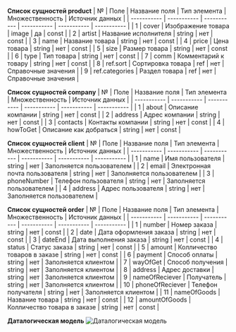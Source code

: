 **Список сущностей product**
| № | Поле | Название поля | Тип элемента | Множественность | Источник данных |
| ----------- | ----------- | ----------- | ----------- | ----------- | ----------- |
| 1 | cover | Изображение товара | image | да | const |
| 2 | artist | Название исполнителя | string | нет | const |
| 3 | name | Название товара | string | нет | const |
| 4 | price | Цена товара | string | нет | const |
| 5 | size | Размер товара | string | нет | const |
| 6 | type | Тип товара | string | нет | const |
| 7 | comm | Комментарий к товару | string | нет | const |
| 8 | ref.sort | Сортировка товара | ref | нет | Справочные значения |
| 9 | ref.categories | Раздел товара | ref | нет | Справочные значения |

**Список сущностей company**
| № | Поле | Название поля | Тип элемента | Множественность | Источник данных |
| ----------- | ----------- | ----------- | ----------- | ----------- | ----------- |
| 1 | about | Описание компании | string | нет | const |
| 2 | address | Адрес компании | string | нет | const |
| 3 | contacts | Контакты компании | string | нет | const |
| 4 | howToGet | Описание как добраться | string | нет | const |

**Список сущностей client**
| № | Поле | Название поля | Тип элемента | Множественность | Источник данных |
| ----------- | ----------- | ----------- | ----------- | ----------- | ----------- |
| 1 | name | Имя пользователя | string | нет | Заполняется пользователем |
| 2 | email | Электронная почта пользователя | string | нет | Заполняется пользователем |
| 3 | phoneNumber | Телефон пользователя | string | нет | Заполняется пользователем |
| 4 | address | Адрес пользователя | string | нет | Заполняется пользователем |

**Список сущностей order**
| № | Поле | Название поля | Тип элемента | Множественность | Источник данных |
| ----------- | ----------- | ----------- | ----------- | ----------- | ----------- |
| 1 | number | Номер заказа | string | нет | const |
| 2 | date | Дата оформления заказа | string | нет | const |
| 3 | dateEnd | Дата выполнения заказа | string | нет | const |
| 4 | status | Статус заказа | string | нет | const |
| 5 | amount | Колличество товаров в заказе | string | нет | const |
| 6 | payment | Способ оплаты | string | нет | Заполняется клиентом |
| 7 | wayOfGet | Способ получения | string | нет | Заполняется клиентом |
| 8 | address | Адрес доставки | string | нет | Заполняется клиентом |
| 9 | nameOfReciever | Получатель | string | нет | Заполняется клиентом |
| 10 | phoneOfReciever | Телефон получателя | string | нет | Заполняется клиентом |
| 11 | nameOfGoods | Название товара | string | нет | const |
| 12 | amountOfGoods | Колличество товара в заказе | string | нет | const |


**Даталогическая модель**
![Даталогическая модель](https://user-images.githubusercontent.com/104724556/166508551-6d783825-f5c6-4abc-92e9-dfea15af8518.png) 
